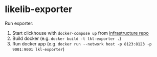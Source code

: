 # likelib-exporter

Run exporter:

1. Start clickhouse with `docker-compose up` from [infrastructure repo](https://github.com/likelib-analytics/infrastructure)
2. Build docker (e.g. `docker build -t lkl-exporter .`)
3. Run docker app (e.g. `docker run --network host -p 8123:8123 -p 9001:9001 lkl-exporter`)
